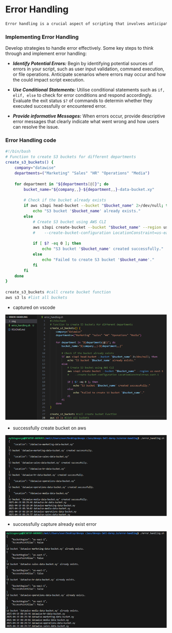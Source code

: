 # Error Handling

```bash
Error handling is a crucial aspect of scripting that involves anticipating and managing errors that may occur during script execution. These errors could arise from various factors su as incorrect user input, unexpected system behavior, or resource unavailability. Proper error handling is essential for improving the reliability, robustness, and usability of she scripts
```

### Implementing Error Handling

Develop strategies to handle error effectively. Some key steps to think through and implement error handling:

- ***Identify Potential Errors:*** Begin by identifying potential sources of errors in your script, such as user input validation, command execution, or file operations. Anticipate scenarios where errors may occur and how the could impact script execution.

- ***Use Conditional Statements:*** Utilise conditional statements such as `if, elif, else` to check for error conditions and respond accordingly. Evaluate the exit status `$?` of commands to determin whether they executed successfully or encountered error.

- ***Provide informative Messages:*** When errors occur, provide descriptive error messages that clearly indicate what went wrong and how users can resolve the issue.

### Error Handling code

```bash
#!/bin/bash
# Function to create S3 buckets for different departments
create_s3_buckets() {
    company="datawise"
    departments=("Marketing" "Sales" "HR" "Operations" "Media")
    
    for department in "${departments[@]}"; do
        bucket_name="${company,,}-${department,,}-data-bucket.xy"
        
        # Check if the bucket already exists
        if aws s3api head-bucket --bucket "$bucket_name" 2>/dev/null; then
            echo "S3 bucket '$bucket_name' already exists."
        else
            # Create S3 bucket using AWS CLI
            aws s3api create-bucket --bucket "$bucket_name" --region us-east-1
            #    --create-bucket-configuration LocationConstraint=us-east-1

            if [ $? -eq 0 ]; then
                echo "S3 bucket '$bucket_name' created successfully."
            else
                echo "Failed to create S3 bucket '$bucket_name'."
            fi
        fi
    done
}

create_s3_buckets #call create bucket function
aws s3 ls #list all buckets
```

- captured on vscode

![](img/1.%20create%20s3%20bucket%20code.PNG)

- successfully create bucket on aws

![](img/2.%20run%20create%20bucket.PNG)

- successfully capture already exist error

![](img/3.%20file%20already%20exists.PNG)